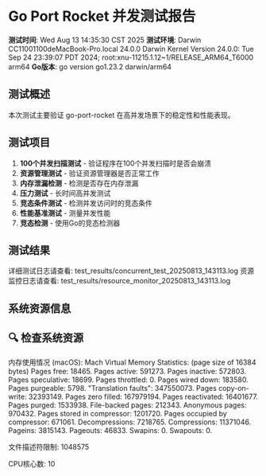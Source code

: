 # Go Port Rocket 并发测试报告

**测试时间**: Wed Aug 13 14:35:30 CST 2025
**测试环境**: Darwin CC11001100deMacBook-Pro.local 24.0.0 Darwin Kernel Version 24.0.0: Tue Sep 24 23:39:07 PDT 2024; root:xnu-11215.1.12~1/RELEASE_ARM64_T6000 arm64
**Go版本**: go version go1.23.2 darwin/arm64

## 测试概述

本次测试主要验证 go-port-rocket 在高并发场景下的稳定性和性能表现。

## 测试项目

1. **100个并发扫描测试** - 验证程序在100个并发扫描时是否会崩溃
2. **资源管理测试** - 验证资源管理器是否正常工作
3. **内存泄漏检测** - 检测是否存在内存泄漏
4. **压力测试** - 长时间高并发测试
5. **竞态条件测试** - 检测并发访问时的竞态条件
6. **性能基准测试** - 测量并发性能
7. **竞态检测** - 使用Go的竞态检测器

## 测试结果

详细测试日志请查看: test_results/concurrent_test_20250813_143113.log
资源监控日志请查看: test_results/resource_monitor_20250813_143113.log

## 系统资源信息

🔍 检查系统资源
----------------------------------------
内存使用情况 (macOS):
Mach Virtual Memory Statistics: (page size of 16384 bytes)
Pages free:                               18465.
Pages active:                            591273.
Pages inactive:                          572803.
Pages speculative:                        18699.
Pages throttled:                              0.
Pages wired down:                        183580.
Pages purgeable:                           5798.
"Translation faults":                 347550073.
Pages copy-on-write:                   32393149.
Pages zero filled:                    167979194.
Pages reactivated:                     16401677.
Pages purged:                           1533938.
File-backed pages:                       212343.
Anonymous pages:                         970432.
Pages stored in compressor:             1201720.
Pages occupied by compressor:            671061.
Decompressions:                         7218765.
Compressions:                          11371046.
Pageins:                                3815143.
Pageouts:                                 46833.
Swapins:                                      0.
Swapouts:                                     0.

文件描述符限制:
1048575

CPU核心数:
10

